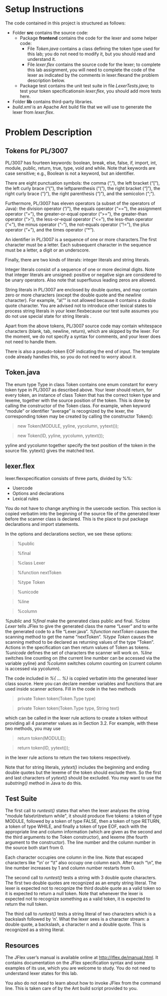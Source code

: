 # Setup Instructions
The code contained in this project is structured as follows:
* Folder **src** contains the source code:
	* Package **frontend** contains the code for the lexer and some helper code:
		* File *Token.java* contains a class defining the token type used for this lab; you do not need to modify it, but you should read and understand it.
		* File *lexer.flex* contains the source code for the lexer; to complete this lab assignment, you will need to complete the code of the lexer as indicated by the comments in lexer.flexand the problem description below.
	* Package test contains the unit test suite in file *LexerTests.java*; to test your token specificationsin *lexer.flex*, you should add more tests here.
* Folder **lib** contains third-party libraries.
* *build.xml* is an Apache Ant build file that we will use to generate the lexer from *lexer.flex*.


# Problem Description
## Tokens for PL/3007
PL/3007 has fourteen keywords: boolean, break, else, false, if, import, int, module, public, return, true, type, void and while. Note that keywords are case sensitive; e.g., Boolean is not a keyword, but an identifier.

There are eight punctuation symbols: the comma (“,”), the left bracket (“[”), the left curly brace (“{”), the leftparenthesis (“(”), the right bracket (“]”), the right curly brace (“}”), the right parenthesis (“)”), and the semicolon (“;”).

Furthermore, PL/3007 has eleven operators (a subset of the operators of Java): the division operator (“/”), the equals operator (“==”), the assignment operator (“=”), the greater-or-equal operator (“>=”), the greater-than operator (“>”), the less-or-equal operator (“<=”), the less-than operator (“<”), the minus operator (“-”), the not-equals operator (“!=”), the plus operator (“+”), and the times operator (“\*”).

An identifier in PL/3007 is a sequence of one or more characters.The first character must be a letter. Each subsequent character in the sequence must be a letter, a digit or an underscore.

Finally, there are two kinds of literals: integer literals and string literals.

Integer literals consist of a sequence of one or more decimal digits. Note that integer literals are unsigned: positive or negative sign are considered to be unary operators. Also note that superfluous leading zeros are allowed.

String literals in PL/3007 are enclosed by double quotes, and may contain zero or more characters (except the double quote and the newline character). For example, “a\”” is not allowed because it contains a double quote character. You are advised not to introduce other lexical states to process string literals in your lexer.flexbecause our test suite assumes you do not use special state for string literals .

Apart from the above tokens, PL/3007 source code may contain whitespace characters (blank, tab, newline, return), which are skipped by the lexer. For the moment, we do not specify a syntax for comments, and your lexer does not need to handle them.

There is also a pseudo-token EOF indicating the end of input. The template code already handles this, so you do not need to worry about it.

## Token.java
The enum type Type in class Token contains one enum constant for every token type in PL/3007 as described above. Your lexer should return, for every token, an instance of class Token that has the correct token type and lexeme, together with the source position of the token. This is done by calling the constructor of the Token class. For example, when keyword “module” or identifier “average” is recognized by the lexer, the corresponding token may be created by calling the constructor Token():

> new Token(MODULE, yyline, yycolumn, yytext()); 

> new Token(ID, yyline, yycolumn, yytext());

yyline and yycolumn together specify the text position of the token in the source file. yytext() gives the matched text.

## lexer.flex
lexer.flexspecification consists of three parts, divided by %%:
* Usercode
* Options and declarations
* Lexical rules

You do not have to change anything in the usercode section. This section is copied verbatim into the beginning of the source file of the generated lexer before the scanner class is declared. This is the place to put package declarations and import statements.

In the options and declarations section, we see these options:
> %public

> %final

> %class Lexer

> %function nextToken 

> %type Token

> %unicode

> %line

> %column

*%public* and *%final* make the generated class public and final. *%class Lexer* tells JFlex to give the generated class the name “Lexer” and to write the generated code to a file “Lexer.java”. *%function nextToken* causes the scanning method to get the name “nextToken”. *%type Token* causes the scanning method to be declared as returning values of the type “Token”. Actions in the specification can then return values of Token as tokens. *%unicode* defines the set of characters the scanner will work on. *%line* switches line counting on (the current line number can be accessed via the variable yyline) and *%column* switches column counting on (current column is accessed via yycolumn).

The code included in *%{ ... %}* is copied verbatim into the generated lexer class source. Here you can declare member variables and functions that are used inside scanner actions. Fill in the code in the two methods
> private Token token(Token.Type type)

> private Token token(Token.Type type, String text)

which can be called in the lexer rule actions to create a token without providing all 4 parameter values as in Section 3.2. For example, with these two methods, you may use
> return token(MODULE);

> return token(ID, yytext());

in the lexer rule actions to return the two tokens respectively.

Note that for string literals, *yytext()* includes the beginning and ending double quotes but the lexeme of the token should exclude them. So the first and last characters of *yytext()* should be excluded. You may want to use the *substring()* method in Java to do this.

## Test Suite
The first call to *runtest()* states that when the lexer analyses the string "module false\n\treturn while", it should produce five tokens: a token of type MODULE, followed by a token of type FALSE, then a token of type RETURN, a token of type WHILE, and finally a token of type EOF, each with the appropriate line and column information (which are given as the second and the third arguments to the Token constructor), and lexeme (the fourth argument to the constructor). The line number and the column number in the source both start from 0.

Each character occupies one column in the line. Note that escaped characters like “\n’ or “\t” also occupy one column each. After each “\n”, the line number increases by 1 and column number restarts from 0.

The second call to *runtest()* tests a string with 3 double quote characters. The first two double quotes are recognized as an empty string literal. The lexer is expected not to recognize the third double quote as a valid token so it is expected to return a null token. Note that whenever the lexer is expected not to recognize something as a valid token, it is expected to return the null token.

The third call to *runtest()* tests a string literal of two characters which is a backslash followed by ‘n’. What the lexer sees is a character stream: a double quote, a backslash, a character n and a double quote. This is recognized as a string literal.

## Resources
The JFlex user’s manual is available online at http://jflex.de/manual.html. It contains documentation on the JFlex specification syntax and some examples of its use, which you are welcome to study. You do not need to understand lexer states for this lab.

You also do not need to learn about how to invoke JFlex from the command line. This is taken care of by the Ant build script provided to you.